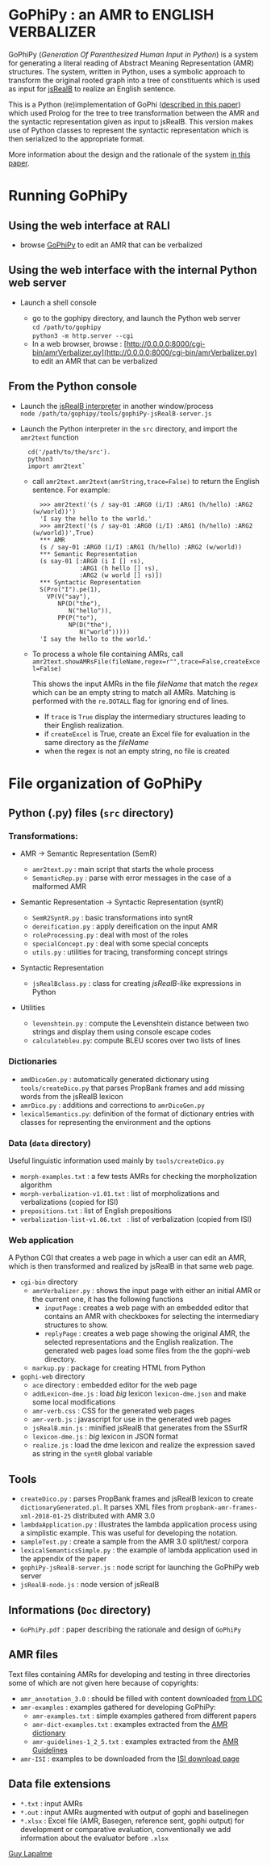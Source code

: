 # GoPhiPy : an AMR to ENGLISH VERBALIZER

GoPhiPy (*Generation Of Parenthesized Human Input in Python*) is a system for generating a literal reading of Abstract Meaning Representation (AMR) structures. The system, written in Python, uses a symbolic approach to transform the original rooted graph into a tree of constituents which is used as input for [jsRealB](https://github.com/rali-udem/JSrealB "GitHub - rali-udem/JSrealB: A JavaScript bilingual text realizer for web development") to realize an English sentence. 

This is a Python (re)implementation of GoPhi ([described in this paper](https://github.com/rali-udem/gophi/blob/master/documentation/GoPhi.pdf)) which used Prolog for the tree to tree transformation between the AMR and the syntactic representation given as input to jsRealB. This version makes use of Python classes to represent the syntactic representation which is then serialized to the appropriate format.

More information about the design and the rationale of the system [in this paper](docs/GoPhiPy.pdf).

# Running GoPhiPy

## Using the web interface at RALI

* browse [GoPhiPy](http://rali.iro.umontreal.ca/amr/python/current/export/cgi-bin/amrVerbalizer.cgi) to edit an AMR that can be verbalized

## Using the web interface with the internal Python web server
* Launch a shell console

    * go to the gophipy directory, and launch the Python web server  
        `cd /path/to/gophipy`  
        `python3 -m http.server --cgi `
    * In a web browser, browse : [http://0.0.0.0:8000/cgi-bin/amrVerbalizer.py](http://0.0.0.0:8000/cgi-bin/amrVerbalizer.py) to edit an AMR that can be verbalized

## From the Python console

* Launch the [jsRealB interpreter](https://github.com/rali-udem/JSrealB "GitHub - rali-udem/JSrealB: A JavaScript bilingual text realizer for web development") in another window/process  
`node /path/to/gophipy/tools/gophiPy-jsRealB-server.js  `
     
* Launch the Python interpreter in the `src` directory, and import the `amr2text` function

        cd('/path/to/the/src').  
        python3
        import amr2text`

    * call `amr2text.amr2text(amrString,trace=False)` to return the English sentence. For example:
        
            >>> amr2text('(s / say-01 :ARG0 (i/I) :ARG1 (h/hello) :ARG2 (w/world))')
            'I say the hello to the world.'
            >>> amr2text('(s / say-01 :ARG0 (i/I) :ARG1 (h/hello) :ARG2 (w/world))',True)
            *** AMR
            (s / say-01 :ARG0 (i/I) :ARG1 (h/hello) :ARG2 (w/world))
            *** Semantic Representation
            (s say-01 [:ARG0 (i I [] ↑s),
                       :ARG1 (h hello [] ↑s),
                       :ARG2 (w world [] ↑s)])
            *** Syntactic Representation
            S(Pro("I").pe(1),
              VP(V("say"),
                 NP(D("the"),
                    N("hello")),
                 PP(P("to"),
                    NP(D("the"),
                       N("world")))))
            'I say the hello to the world.'
        
    * To process a whole file containing AMRs, call  
      `amr2text.showAMRsFile(fileName,regex=r"",trace=False,createExcel=False)`
    
      This shows the input AMRs in the file *fileName* that match the *regex* which can be an empty string to match all AMRs. Matching is performed with the `re.DOTALL` flag for ignoring end of lines.   
        * If `trace` is `True` display the intermediary structures leading to their English realization.  
        * if `createExcel` is True, create an Excel file for evaluation in the same directory as the *fileName*
        * when the regex is not an empty string, no file is created
        
# File organization of GoPhiPy

## Python (.py) files (`src` directory)

### Transformations:

* AMR → Semantic Representation (SemR)
    * `amr2text.py`      : main script that starts the whole process
    * `SemanticRep.py`   : parse with error messages in the case of a malformed AMR
    
* Semantic Representation → Syntactic Representation (syntR)
    * `SemR2SyntR.py`          : basic transformations into syntR 
    * `dereification.py`       : apply dereification on the input AMR
    * `roleProcessing.py`               : deal with most of the roles
    * `specialConcept.py`      : deal with some special concepts
    * `utils.py`         : utilities for tracing, transforming concept strings

* Syntactic Representation 
    * `jsRealBclass.py`  : class for creating *jsRealB-like* expressions in Python

* Utilities
    * `levenshtein.py`  : compute the Levenshtein distance between two strings and display them using console escape codes
    * `calculatebleu.py`: compute BLEU scores over two lists of lines

### Dictionaries
* `amdDicoGen.py`      : automatically generated dictionary using `tools/createDico.py` that parses PropBank frames and add missing words from the jsRealB lexicon 
* `amrDico.py`         : additions and corrections to `amrDicoGen.py`
* `lexicalSemantics.py`: definition of the format of dictionary entries with classes for representing the environment and the options

### Data (`data` directory)

Useful linguistic information used mainly by `tools/createDico.py`
 
* `morph-examples.txt` : a few tests AMRs for checking the morpholization algorithm
* `morph-verbalization-v1.01.txt` : list of morpholizations and verbalizations (copied for ISI)
* `prepositions.txt` : list of English prepositions
* `verbalization-list-v1.06.txt ` : list of verbalization (copied from ISI)

### Web application

A  Python CGI that creates a web page in which a user can edit an AMR, which is then transformed and realized by jsRealB in that same web page.
  
* `cgi-bin` directory
    * `amrVerbalizer.py` : shows the input page with either an initial AMR or the current one, it has the following functions
        * `inputPage`     : creates a web page with an embedded editor that contains an AMR with checkboxes for selecting the intermediary structures to show.
        * `replyPage` : creates a web page showing the original AMR, the selected representations and the English realization. 
        The generated web pages load some files from the the gophi-web directory.
    * `markup.py` : package for creating HTML from Python  
* `gophi-web` directory
    * `ace` directory : embedded editor for the web page
    * `addLexicon-dme.js` : load *big* lexicon `lexicon-dme.json` and make some local modifications
    * `amr-verb.css` : CSS for the generated web pages
    * `amr-verb.js`  : javascript for use in the generated web pages
    * `jsRealB.min.js` : minified jsRealB that generates from the SSurfR
    * `lexicon-dme.js` : *big* lexicon in JSON format
    * `realize.js`     : load the dme lexicon and realize the expression saved as string in the `syntR` global variable

## Tools
* `createDico.py`        : parses PropBank frames and jsRealB lexicon to create `dictionaryGenerated.pl`. It parses XML files from `propbank-amr-frames-xml-2018-01-25` distributed with AMR 3.0 
* `lambdaApplication.py` : illustrates the lambda application process using a simplistic example. This was useful for developing the notation.
* `sampleTest.py`        : create a sample from the AMR 3.0 split/test/ corpora
* `lexicalSemanticsSimple.py` : the example of lambda application used in the appendix of the paper
* `gophiPy-jsRealB-server.js` : node script for launching the GoPhiPy web server
* `jsRealB-node.js` : node version of jsRealB

## Informations (`Doc` directory)
* `GoPhiPy.pdf` : paper describing the rationale and design of `GoPhiPy`

## AMR files
Text files containing AMRs for developing and testing in three directories some of which are not given here because of copyrights:

* `amr_annotation_3.0` : should be filled with content downloaded [from LDC](https://catalog.ldc.upenn.edu/LDC2020T02 "Abstract Meaning Representation (AMR) Annotation Release 3.0  - Linguistic Data Consortium")
* `amr-examples` : examples gathered for developing GoPhiPy:
    * `amr-examples.txt` : simple examples gathered from different papers
    * `amr-dict-examples.txt` : examples extracted from the [AMR dictionary](https://www.isi.edu/~ulf/amr/lib/amr-dict.html "AMR dict")
    * `amr-guidelines-1_2_5.txt` : examples extracted from the [AMR Guidelines](https://github.com/amrisi/amr-guidelines/blob/master/amr.md "amr-guidelines/amr.md at master · amrisi/amr-guidelines · GitHub")
* `amr-ISI` : examples to be downloaded from the [ISI download page](https://amr.isi.edu/download.html "Download &nbsp; Abstract Meaning Representation (AMR)")  
  
## Data file extensions
* `*.txt`                   : input AMRs
* `*.out`                   : input AMRs augmented with output of gophi and baselinegen
* `*.xlsx`                  : Excel file (AMR, Basegen, reference sent, gophi output) for development or comparative evaluation, conventionally we add information about the evaluator before `.xlsx`

[Guy Lapalme](mailto:lapalme@iro.umontreal.ca)